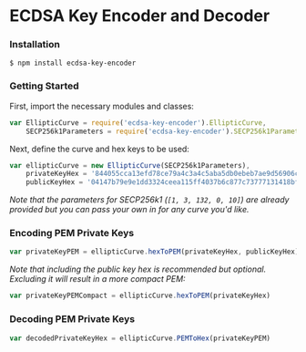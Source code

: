 # ECDSA Key Encoder and Decoder

### Installation

```
$ npm install ecdsa-key-encoder
```

### Getting Started

First, import the necessary modules and classes:

```js
var EllipticCurve = require('ecdsa-key-encoder').EllipticCurve,
    SECP256k1Parameters = require('ecdsa-key-encoder').SECP256k1Parameters
```

Next, define the curve and hex keys to be used:

```js
var ellipticCurve = new EllipticCurve(SECP256k1Parameters),
    privateKeyHex = '844055cca13efd78ce79a4c3a4c5aba5db0ebeb7ae9d56906c03d333c5668d5b',
    publicKeyHex = '04147b79e9e1dd3324ceea115ff4037b6c877c73777131418bfb2b713effd0f502327b923861581bd5535eeae006765269f404f5f5c52214e9721b04aa7d040a75'
```

*Note that the parameters for SECP256k1 (`[1, 3, 132, 0, 10]`) are already provided but you can pass your own in for any curve you'd like.*

### Encoding PEM Private Keys

```js
var privateKeyPEM = ellipticCurve.hexToPEM(privateKeyHex, publicKeyHex)
```

*Note that including the public key hex is recommended but optional. Excluding it will result in a more compact PEM:*

```js
var privateKeyPEMCompact = ellipticCurve.hexToPEM(privateKeyHex)
```

### Decoding PEM Private Keys

```js
var decodedPrivateKeyHex = ellipticCurve.PEMToHex(privateKeyPEM)
```
